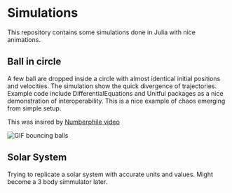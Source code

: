 # Simulations

This repository contains some simulations done in Julia with nice animations.

## Ball in circle
A few ball are dropped inside a circle with almost identical initial positions and velocities. The simulation show the quick divergence of trajectories. Example code include DifferentialEquations and Unitful packages as a nice demonstration of interoperability.
This is a nice example of chaos emerging from simple setup.

This was insired by [Numberphile video](https://www.youtube.com/watch?v=6z4qRhpBIyA)

![GIF bouncing balls](img/ball_in_circle.gif)

## Solar System
Trying to replicate a solar system with accurate units and values. Might become a 3 body simmulator later.